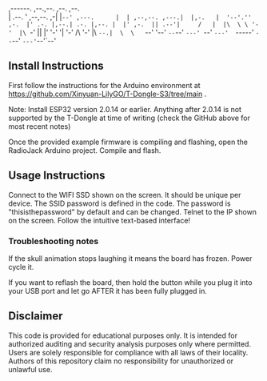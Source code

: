                                                                    
,------.            ,--.,--.            ,--.              ,--.     
|  .--. ' ,--,--. ,-|  |`--' ,---.      |  | ,--,--. ,---.|  |,-.  
|  '--'.'' ,-.  |' .-. |,--.| .-. |,--. |  |' ,-.  || .--'|     /  
|  |\  \ \ '-'  |\ `-' ||  |' '-' '|  '-'  /\ '-'  |\ `--.|  \  \  
`--' '--' `--`--' `---' `--' `---'  `-----'  `--`--' `---'`--'`--' 
                                                                   


## Install Instructions
First follow the instructions for the Arduino environment at https://github.com/Xinyuan-LilyGO/T-Dongle-S3/tree/main . 

Note: Install ESP32 version 2.0.14 or earlier. Anything after 2.0.14 is not supported by the T-Dongle at time of writing (check the GitHub above for most recent notes)

Once the provided example firmware is compiling and flashing, open the RadioJack Arduino project. Compile and flash. 

## Usage Instructions
Connect to the WIFI SSD shown on the screen. It should be unique per device. The SSID password is defined in the code. The password is "thisisthepassword" by default and can be changed.
Telnet to the IP shown on the screen. Follow the intuitive text-based interface!

### Troubleshooting notes

If the skull animation stops laughing it means the board has frozen. Power cycle it.

If you want to reflash the board, then hold the button while you plug it into your USB port and let go AFTER it has been fully plugged in. 

## Disclaimer
This code is provided for educational purposes only.  It is intended for authorized auditing and security analysis purposes only where permitted. Users are solely responsible for compliance with all laws of their locality. Authors of this repository claim no responsibility for unauthorized or unlawful use.




